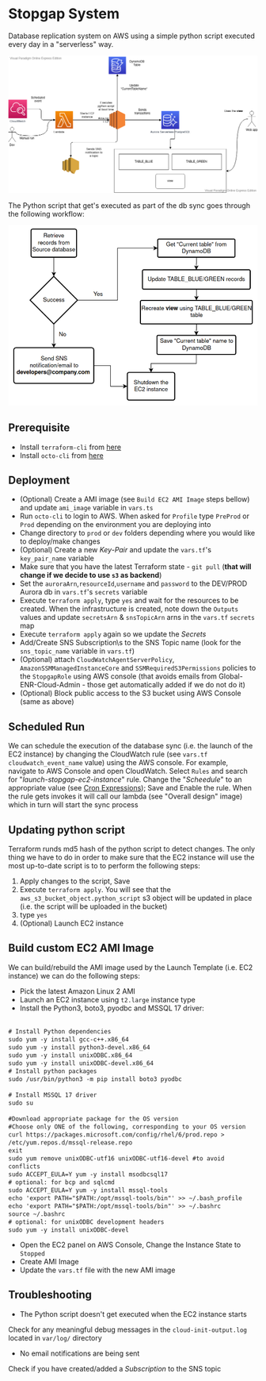 # Stopgap System

Database replication system on AWS using a simple python script executed every day in a "serverless" way.

![Overall_infra.png](diagrams/infra.png)

The Python script that get's executed as part of the  db sync goes through the following workflow:

![Overall_infra.png](diagrams/script_workflow.png)

## Prerequisite

* Install `terraform-cli` from [here](https://www.terraform.io/downloads.html)
* Install `octo-cli` from [here](https://git.mdevlab.com/octo/octo-cli)

## Deployment

* (Optional) Create a AMI image (see `Build EC2 AMI Image` steps bellow) and update `ami_image` variable in `vars.ts`
* Run `octo-cli` to login to AWS. When asked for `Profile` type `PreProd` or `Prod` depending on the environment you are deploying into
* Change directory to `prod` or `dev` folders depending where you would like to deploy/make changes
* (Optional) Create a new *Key-Pair* and update the `vars.tf`'s `key_pair_name` variable 
* Make sure that you have the latest Terraform state - `git pull` (**that will change if we decide to use `s3` as backend**)
* Set the `auroraArn`,`resourceId`,`username` and `password` to the DEV/PROD Aurora db in `vars.tf`'s `secrets` variable
* Execute `terraform apply`, type `yes` and wait for the resources to be created. When the infrastructure is created, note down the `Outputs` values and update `secretsArn` & `snsTopicArn` arns in the `vars.tf` `secrets` map
* Execute `terraform apply` again so we update the *Secrets*
* Add/Create SNS Subscription\s to the SNS Topic name (look for the `sns_topic_name` variable in `vars.tf`)
* (Optional) attach `CloudWatchAgentServerPolicy`, `AmazonSSMManagedInstanceCore` and `SSMRequiredS3Permissions` policies to the `StopgapRole` using AWS console (that avoids emails from Global-ENR-Cloud-Admin - those get automatically added if we do not do it)
* (Optional) Block public access to the S3 bucket using AWS Console (same as above)

## Scheduled Run

We can schedule the execution of the database sync (i.e. the launch of the EC2 instance) by changing the CloudWatch rule (see `vars.tf`  `cloudwatch_event_name` value) using the AWS console. For example, navigate to AWS Console and open CloudWatch. Select `Rules` and search for "*launch-stopgap-ec2-instance*" rule. Change the "*Scheedule*" to an appropriate value (see [Cron Expressions](https://docs.aws.amazon.com/AmazonCloudWatch/latest/events/ScheduledEvents.html)); Save and Enable the rule. When the rule gets invokes it will call our lambda (see "Overall design" image) which in turn will start the sync process

## Updating python script

Terraform runds md5 hash of the python script to detect changes. The only thing we have to do in order to make sure that the EC2 instance will use the most up-to-date script is to to perform the following steps:

1. Apply changes to the script, Save
2. Execute `terraform apply`. You will see that the `aws_s3_bucket_object.python_script` s3 object will be updated in place (i.e. the script will be uploaded in the bucket)
3. type `yes`
4. (Optional) Launch EC2 instance

## Build custom EC2 AMI Image

We can build/rebuild the AMI image used by the Launch Template (i.e. EC2 instance) we can do the following steps:

* Pick the latest Amazon Linux 2 AMI 
* Launch an EC2 instance using `t2.large` instance type
* Install the Python3, boto3, pyodbc and MSSQL 17 driver:

``` 

# Install Python dependencies
sudo yum -y install gcc-c++.x86_64
sudo yum -y install python3-devel.x86_64
sudo yum -y install unixODBC.x86_64
sudo yum -y install unixODBC-devel.x86_64
# Install python packages
sudo /usr/bin/python3 -m pip install boto3 pyodbc

# Install MSSQL 17 driver
sudo su

#Download appropriate package for the OS version
#Choose only ONE of the following, corresponding to your OS version
curl https://packages.microsoft.com/config/rhel/6/prod.repo > /etc/yum.repos.d/mssql-release.repo
exit
sudo yum remove unixODBC-utf16 unixODBC-utf16-devel #to avoid conflicts
sudo ACCEPT_EULA=Y yum -y install msodbcsql17
# optional: for bcp and sqlcmd
sudo ACCEPT_EULA=Y yum -y install mssql-tools
echo 'export PATH="$PATH:/opt/mssql-tools/bin"' >> ~/.bash_profile
echo 'export PATH="$PATH:/opt/mssql-tools/bin"' >> ~/.bashrc
source ~/.bashrc
# optional: for unixODBC development headers
sudo yum -y install unixODBC-devel
```

* Open the EC2 panel on AWS Console, Change the Instance State to `Stopped`
* Create AMI Image
* Update the `vars.tf` file with the new AMI image

## Troubleshooting

* The Python script doesn't get executed when the EC2 instance starts

Check for any meaningful debug messages in the `cloud-init-output.log` located in `var/log/` directory

* No email notifications are being sent

Check if you have created/added a *Subscription* to the SNS topic
